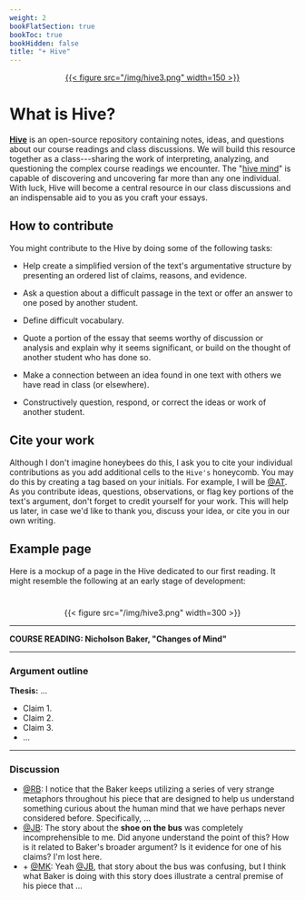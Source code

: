 ```yaml
---
weight: 2
bookFlatSection: true
bookToc: true
bookHidden: false
title: "+ Hive"
---
```


[<div style="text-align:center">{{< figure src="/img/hive3.png" width=150 >}}</div>](https://canvas.dartmouth.edu)
 
# What is Hive?

[**Hive**](https://canvas.dartmouth.edu) is an open-source repository containing notes, ideas, and questions about our course readings and class discussions. We will build this resource together as a class---sharing the work of interpreting, analyzing, and questioning the complex course readings we encounter. The "[hive mind](https://www.merriam-webster.com/dictionary/hive%20mind)" is capable of discovering and uncovering far more than any one individual. With luck, Hive will become a central resource in our class discussions and an indispensable aid to you as you craft your essays.


## How to contribute

You might contribute to the Hive by doing some of the following tasks:

- Help create a simplified version of the text's argumentative structure by presenting an ordered list of claims, reasons, and evidence. 

- Ask a question about a difficult passage in the text or offer an answer to one posed by another student.

- Define difficult vocabulary.

- Quote a portion of the essay that seems worthy of discussion or analysis and explain why it seems significant, or build on the thought of another student who has done so. 

- Make a connection between an idea found in one text with others we have read in class (or elsewhere).

- Constructively question, respond, or correct the ideas or work of another student.

## Cite your work

Although I don't imagine honeybees do this, I ask you to cite your individual contributions as you add additional cells to the `Hive's` honeycomb. You may do this by creating a tag based on your initials. For example, I will be [@AT](). As you contribute ideas, questions, observations, or flag key portions of the text's argument, don't forget to credit yourself for your work. This will help us later, in case we'd like to thank you, discuss your idea, or cite you in our own writing.

## Example page

Here is a mockup of a page in the Hive dedicated to our first reading. It might resemble the following at an early stage of development:

#

<div class="container">
        <div class="raised-edge">

<div style="text-align:center">{{< figure src="/img/hive3.png" width=300 >}}</div>

---

**COURSE READING: Nicholson Baker, "Changes of Mind"**

---

### Argument outline

**Thesis:** ...
- Claim 1.
- Claim 2.
- Claim 3.
- ...

---

### Discussion

- [@RB](): I notice that the Baker keeps utilizing a series of very strange metaphors throughout his piece that are designed to help us understand something curious about the human mind that we have perhaps never considered before. Specifically, ...
- [@JB](): The story about the **shoe on the bus** was completely incomprehensible to me. Did anyone understand the point of this? How is it related to Baker's broader argument? Is it evidence for one of his claims? I'm lost here.
- \+ [@MK](): Yeah [@JB](), that story about the bus was confusing, but I think what Baker is doing with this story does illustrate a central premise of his piece that ...
          <div class="edge-shadow"></div>
        </div>
      </div>

#




